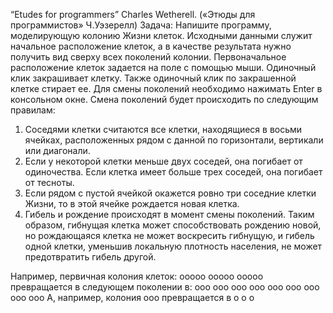 “Etudes for programmers” Charles Wetherell. («Этюды для программистов» Ч.Уэзерелл)
Задача: 
Напишите программу, моделирующую колонию Жизни клеток. Исходными данными служит начальное расположение клеток, а в качестве результата нужно получить вид сверху всех поколений 
колонии.
Первоначальное расположение клеток задается на поле с помощью мыши. Одиночный клик закрашивает клетку. Также одиночный клик по закрашенной клетке стирает ее.
Для смены поколений необходимо нажимать Enter в консольном окне.
Смена поколений будет происходить по следующим правилам:
1. Соседями клетки считаются все клетки, находящиеся в восьми ячейках, расположенных рядом с данной по горизонтали, вертикали или диагонали. 
2. Если у некоторой клетки меньше двух соседей, она погибает от одиночества. Если клетка имеет больше трех соседей, она погибает от тесноты. 
3. Если рядом с пустой ячейкой окажется ровно три соседние клетки Жизни, то в этой ячейке рождается новая клетка. 
4. Гибель и рождение происходят в момент смены поколений. Таким образом, гибнущая клетка может способствовать рождению новой, но рождающаяся клетка не может воскресить гибнущую, 
и гибель одной клетки, уменьшив локальную плотность населения, не может предотвратить гибель другой.

Например, первичная колония клеток:
 ооооо ооооо ооооо 
 превращается в следующем поколении в:
 ooo    ooo   ooo
 ooo    ooo   ooo
 ooo    ooo   ooo
 А, например, колония ооо превращается в 
 о
 о
 о
 
